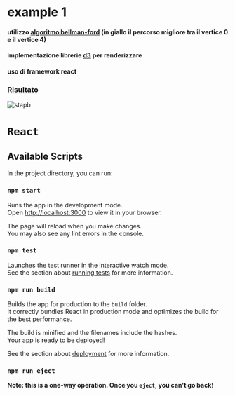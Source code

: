 
# example 1 



#### utilizzo [algoritmo bellman-ford](https://it.wikipedia.org/wiki/Algoritmo_di_Bellman-Ford) (in giallo il percorso migliore tra il vertice 0 e il vertice 4)

#### implementazione librerie [d3](https://d3js.org/getting-started) per renderizzare

#### uso di framework react 

### [Risultato](https://r7zvxn-3000.csb.app/)

![stapb](https://github.com/pepo087/vscode/assets/48530804/0695f5c5-2efd-4b82-bc77-78a1f26c7bbc)



















# `React`




## Available Scripts

In the project directory, you can run:

### `npm start`

Runs the app in the development mode.\
Open [http://localhost:3000](http://localhost:3000) to view it in your browser.

The page will reload when you make changes.\
You may also see any lint errors in the console.

### `npm test`

Launches the test runner in the interactive watch mode.\
See the section about [running tests](https://facebook.github.io/create-react-app/docs/running-tests) for more information.

### `npm run build`

Builds the app for production to the `build` folder.\
It correctly bundles React in production mode and optimizes the build for the best performance.

The build is minified and the filenames include the hashes.\
Your app is ready to be deployed!

See the section about [deployment](https://facebook.github.io/create-react-app/docs/deployment) for more information.

### `npm run eject`

**Note: this is a one-way operation. Once you `eject`, you can't go back!**

